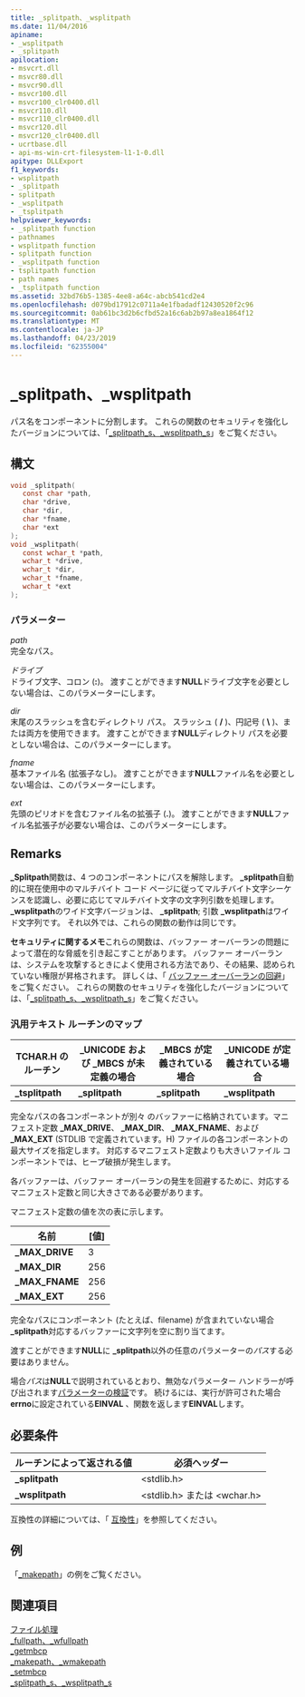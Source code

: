 ```yaml
---
title: _splitpath、_wsplitpath
ms.date: 11/04/2016
apiname:
- _wsplitpath
- _splitpath
apilocation:
- msvcrt.dll
- msvcr80.dll
- msvcr90.dll
- msvcr100.dll
- msvcr100_clr0400.dll
- msvcr110.dll
- msvcr110_clr0400.dll
- msvcr120.dll
- msvcr120_clr0400.dll
- ucrtbase.dll
- api-ms-win-crt-filesystem-l1-1-0.dll
apitype: DLLExport
f1_keywords:
- wsplitpath
- _splitpath
- splitpath
- _wsplitpath
- _tsplitpath
helpviewer_keywords:
- _splitpath function
- pathnames
- wsplitpath function
- splitpath function
- _wsplitpath function
- tsplitpath function
- path names
- _tsplitpath function
ms.assetid: 32bd76b5-1385-4ee8-a64c-abcb541cd2e4
ms.openlocfilehash: d079bd17912c0711a4e1fbadadf12430520f2c96
ms.sourcegitcommit: 0ab61bc3d2b6cfbd52a16c6ab2b97a8ea1864f12
ms.translationtype: MT
ms.contentlocale: ja-JP
ms.lasthandoff: 04/23/2019
ms.locfileid: "62355004"
---
```

# <a name="splitpath-wsplitpath"></a>_splitpath、_wsplitpath

パス名をコンポーネントに分割します。 これらの関数のセキュリティを強化したバージョンについては、「[_splitpath_s、_wsplitpath_s](splitpath-s-wsplitpath-s.md)」をご覧ください。

## <a name="syntax"></a>構文

```C
void _splitpath(
   const char *path,
   char *drive,
   char *dir,
   char *fname,
   char *ext
);
void _wsplitpath(
   const wchar_t *path,
   wchar_t *drive,
   wchar_t *dir,
   wchar_t *fname,
   wchar_t *ext
);
```

### <a name="parameters"></a>パラメーター

*path*<br/>
完全なパス。

*ドライブ*<br/>
ドライブ文字、コロン (**:**)。 渡すことができます**NULL**ドライブ文字を必要としない場合は、このパラメーターにします。

*dir*<br/>
末尾のスラッシュを含むディレクトリ パス。 スラッシュ ( **/** )、円記号 ( **\\** )、または両方を使用できます。 渡すことができます**NULL**ディレクトリ パスを必要としない場合は、このパラメーターにします。

*fname*<br/>
基本ファイル名 (拡張子なし)。 渡すことができます**NULL**ファイル名を必要としない場合は、このパラメーターにします。

*ext*<br/>
先頭のピリオドを含むファイル名の拡張子 (**.**)。 渡すことができます**NULL**ファイル名拡張子が必要ない場合は、このパラメーターにします。

## <a name="remarks"></a>Remarks

**_Splitpath**関数は、4 つのコンポーネントにパスを解除します。 **_splitpath**自動的に現在使用中のマルチバイト コード ページに従ってマルチバイト文字シーケンスを認識し、必要に応じてマルチバイト文字の文字列引数を処理します。 **_wsplitpath**のワイド文字バージョンは、 **_splitpath**; 引数 **_wsplitpath**はワイド文字列です。 それ以外では、これらの関数の動作は同じです。

**セキュリティに関するメモ**これらの関数は、バッファー オーバーランの問題によって潜在的な脅威を引き起こすことがあります。 バッファー オーバーランは、システムを攻撃するときによく使用される方法であり、その結果、認められていない権限が昇格されます。 詳しくは、「 [バッファー オーバーランの回避](/windows/desktop/SecBP/avoiding-buffer-overruns)」をご覧ください。 これらの関数のセキュリティを強化したバージョンについては、「[_splitpath_s、_wsplitpath_s](splitpath-s-wsplitpath-s.md)」をご覧ください。

### <a name="generic-text-routine-mappings"></a>汎用テキスト ルーチンのマップ

|TCHAR.H のルーチン|_UNICODE および _MBCS が未定義の場合|_MBCS が定義されている場合|_UNICODE が定義されている場合|
|---------------------|------------------------------------|--------------------|-----------------------|
|**_tsplitpath**|**_splitpath**|**_splitpath**|**_wsplitpath**|

完全なパスの各コンポーネントが別々 のバッファーに格納されています。マニフェスト定数 **_MAX_DRIVE**、 **_MAX_DIR**、 **_MAX_FNAME**、および **_MAX_EXT** (STDLIB で定義されています。H) ファイルの各コンポーネントの最大サイズを指定します。 対応するマニフェスト定数よりも大きいファイル コンポーネントでは、ヒープ破損が発生します。

各バッファーは、バッファー オーバーランの発生を回避するために、対応するマニフェスト定数と同じ大きさである必要があります。

マニフェスト定数の値を次の表に示します。

|名前|[値]|
|----------|-----------|
|**_MAX_DRIVE**|3|
|**_MAX_DIR**|256|
|**_MAX_FNAME**|256|
|**_MAX_EXT**|256|

完全なパスにコンポーネント (たとえば、filename) が含まれていない場合 **_splitpath**対応するバッファーに文字列を空に割り当てます。

渡すことができます**NULL**に **_splitpath**以外の任意のパラメーターの*パス*する必要はありません。

場合*パス*は**NULL**で説明されているとおり、無効なパラメーター ハンドラーが呼び出されます[パラメーターの検証](../../c-runtime-library/parameter-validation.md)です。 続けるには、実行が許可された場合**errno**に設定されている**EINVAL** 、関数を返します**EINVAL**します。

## <a name="requirements"></a>必要条件

|ルーチンによって返される値|必須ヘッダー|
|-------------|---------------------|
|**_splitpath**|\<stdlib.h>|
|**_wsplitpath**|\<stdlib.h> または \<wchar.h>|

互換性の詳細については、「 [互換性](../../c-runtime-library/compatibility.md)」を参照してください。

## <a name="example"></a>例

「[_makepath](makepath-wmakepath.md)」の例をご覧ください。

## <a name="see-also"></a>関連項目

[ファイル処理](../../c-runtime-library/file-handling.md)<br/>
[_fullpath、_wfullpath](fullpath-wfullpath.md)<br/>
[_getmbcp](getmbcp.md)<br/>
[_makepath、_wmakepath](makepath-wmakepath.md)<br/>
[_setmbcp](setmbcp.md)<br/>
[_splitpath_s、_wsplitpath_s](splitpath-s-wsplitpath-s.md)<br/>
